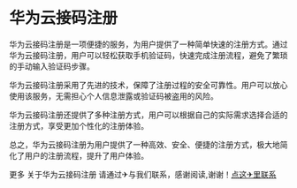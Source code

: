 # 华为云接码注册

华为云接码注册是一项便捷的服务，为用户提供了一种简单快速的注册方式。通过华为云接码注册，用户可以轻松获取手机验证码，快速完成注册流程，避免了繁琐的手动输入验证码步骤。

华为云接码注册采用了先进的技术，保障了注册过程的安全可靠性。用户可以放心使用该服务，无需担心个人信息泄露或验证码被盗用的风险。

华为云接码注册还提供了多种注册方式，用户可以根据自己的实际需求选择合适的注册方式，享受更加个性化的注册体验。

总之，华为云接码注册为用户提供了一种高效、安全、便捷的注册方式，极大地简化了用户的注册流程，提升了用户体验。

更多 关于华为云接码注册 请通过✈与我们联系，感谢阅读,谢谢！[点这✈里联系](https://abc.k02.cc)